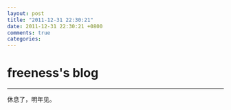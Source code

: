 ```yaml
---
layout: post
title: "2011-12-31 22:30:21"
date: 2011-12-31 22:30:21 +0800
comments: true
categories: 
---
```


# freeness's blog

----------

>
休息了，明年见。